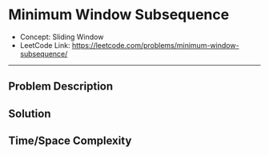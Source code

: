 # Minimum Window Subsequence

- Concept: Sliding Window
- LeetCode Link: https://leetcode.com/problems/minimum-window-subsequence/

---

## Problem Description

## Solution

## Time/Space Complexity

